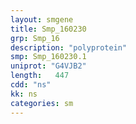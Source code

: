 ```yaml
---
layout: smgene
title: Smp_160230
grp: Smp_16
description: "polyprotein"
smp: Smp_160230.1
uniprot: "G4VJB2"
length:   447
cdd: "ns"
kk: ns
categories: sm
---
```

